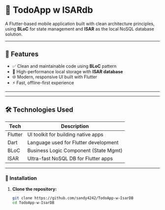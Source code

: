 # 📱 TodoApp w ISARdb

A Flutter-based mobile application built with clean architecture principles, using **BLoC** for state management and **ISAR** as the local NoSQL database solution.

---

## 🚀 Features

- ✅ Clean and maintainable code using **BLoC** pattern
- 💾 High-performance local storage with **ISAR database**
- 🌐 Modern, responsive UI built with Flutter
- ⚡ Fast, offline-first experience

---

---

## 🛠️ Technologies Used

| Tech        | Description                             |
|-------------|-----------------------------------------|
| Flutter     | UI toolkit for building native apps     |
| Dart        | Language used for Flutter development   |
| BLoC        | Business Logic Component (State Mgmt)   |
| ISAR        | Ultra-fast NoSQL DB for Flutter apps    |

---

### 🚚 Installation

1. **Clone the repository:**
   ```bash
   git clone https://github.com/sandy4242/TodoApp-w-IsarDB
   cd TodoApp-w-IsarDB


